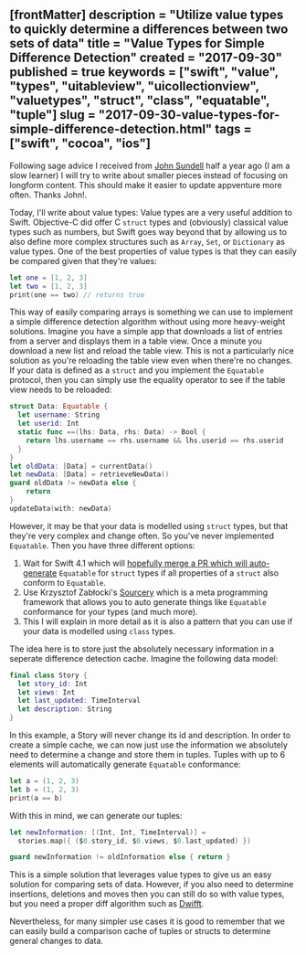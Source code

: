 [frontMatter]
description = "Utilize value types to quickly determine a differences between two sets of data"
title = "Value Types for Simple Difference Detection"
created = "2017-09-30"
published = true
keywords = ["swift", "value", "types", "uitableview", "uicollectionview", "valuetypes", "struct", "class", "equatable", "tuple"]
slug = "2017-09-30-value-types-for-simple-difference-detection.html"
tags = ["swift", "cocoa", "ios"]
---

Following sage advice I received from [John
Sundell](https://www.swiftbysundell.com/) half a year ago (I am a slow
learner) I will try to write about smaller pieces instead of focusing on
longform content. This should make it easier to update appventure more
often. Thanks John!.

Today, I\'ll write about value types: Value types are a very useful
addition to Swift. Objective-C did offer C `struct` types and
(obviously) classical value types such as numbers, but Swift goes way
beyond that by allowing us to also define more complex structures such
as `Array`, `Set`, or `Dictionary` as value types. One of the best
properties of value types is that they can easily be compared given that
they\'re values:

``` Swift
let one = [1, 2, 3]
let two = [1, 2, 3]
print(one == two) // returns true
```

This way of easily comparing arrays is something we can use to implement
a simple difference detection algorithm without using more heavy-weight
solutions. Imagine you have a simple app that downloads a list of
entries from a server and displays them in a table view. Once a minute
you download a new list and reload the table view. This is not a
particularly nice solution as you\'re reloading the table view even when
there\'re no changes. If your data is defined as a `struct` and you
implement the `Equatable` protocol, then you can simply use the equality
operator to see if the table view needs to be reloaded:

``` Swift
struct Data: Equatable {
  let username: String
  let userid: Int
  static func ==(lhs: Data, rhs: Data) -> Bool {
    return lhs.username == rhs.username && lhs.userid == rhs.userid
  }
}
let oldData: [Data] = currentData()
let newData: [Data] = retrieveNewData()
guard oldData != newData else {
    return
}
updateData(with: newData)
```

However, it may be that your data is modelled using `struct` types, but
that they\'re very complex and change often. So you\'ve never
implemented `Equatable`. Then you have three different options:

1.  Wait for Swift 4.1 which will [hopefully merge a PR which will
    auto-generate](https://github.com/apple/swift-evolution/blob/master/proposals/0185-synthesize-equatable-hashable.md)
    `Equatable` for `struct` types if all properties of a `struct` also
    conform to `Equatable`.
2.  Use Krzysztof Zabłocki\'s
    [Sourcery](https://github.com/krzysztofzablocki/Sourcery) which is a
    meta programming framework that allows you to auto generate things
    like `Equatable` conformance for your types (and much more).
3.  This I will explain in more detail as it is also a pattern that you
    can use if your data is modelled using `class` types.

The idea here is to store just the absolutely necessary information in a
seperate difference detection cache. Imagine the following data model:

``` Swift
final class Story {
  let story_id: Int
  let views: Int
  let last_updated: TimeInterval
  let description: String
}
```

In this example, a Story will never change its id and description. In
order to create a simple cache, we can now just use the information we
absolutely need to determine a change and store them in tuples. Tuples
with up to 6 elements will automatically generate `Equatable`
conformance:

``` Swift
let a = (1, 2, 3)
let b = (1, 2, 3)
print(a == b)
```

With this in mind, we can generate our tuples:

``` Swift
let newInformation: [(Int, Int, TimeInterval)] = 
  stories.map({ ($0.story_id, $0.views, $0.last_updated) })

guard newInformation != oldInformation else { return }
```

This is a simple solution that leverages value types to give us an easy
solution for comparing sets of data. However, if you also need to
determine insertions, deletions and moves then you can still do so with
value types, but you need a proper diff algorithm such as
[Dwifft](https://github.com/jflinter/Dwifft).

Nevertheless, for many simpler use cases it is good to remember that we
can easily build a comparison cache of tuples or structs to determine
general changes to data.
